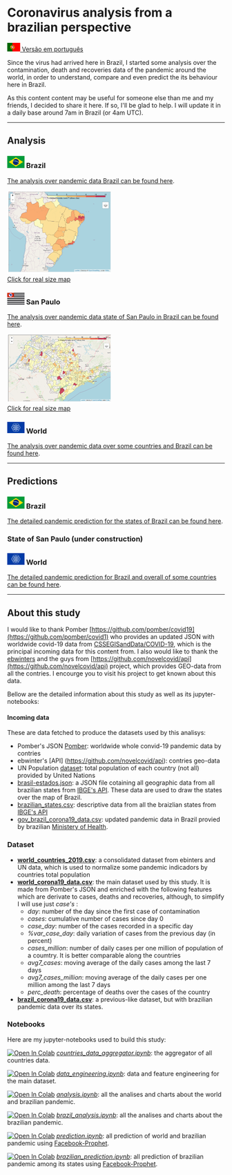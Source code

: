 # **Coronavirus analysis from a brazilian perspective**

[<img src="data/bandeiras/PT.png" width="30"   /> Versão em português](README.md)

Since the virus had arrived here in Brazil, I started some analysis over the contamination, death and recoveries data of the pandemic around the world, in order to understand, compare and even predict the its behaviour here in Brazil.

As this content content may be useful for someone else than me and my friends, I decided to share it here. If so, I'll be glad to help.
I will update it in a daily base around 7am in Brazil (or 4am UTC).

------------------
## Analysis
### <img src="data/bandeiras/BR.png" width="40"  />  Brazil
[The analysis over pandemic data Brazil can be found here](analysis/README_EN.md).

[<img src="analysis/maps/brazilMapDeaths.png" width="240"  /> <br>Click for real size map](analysis/maps/brazilMapDeaths.png)

### <img src="data/bandeiras/SP.png" width="40"  />  San Paulo
[The analysis over pandemic data state of San Paulo in Brazil can be found here](analysis/README_SP_EN.md).

[<img src="analysis/maps/saoPauloMapDeaths.png" width="240"  /> <br>Click for real size map](analysis/maps/saoPauloDeaths.png)

### <img src="data/bandeiras/WD.png" width="40"  />  World

[The analysis over pandemic data over some countries and Brazil can be found here](analysis/README_WORLD_EN.md).

------------------
## Predictions
### <img src="data/bandeiras/BR.png" width="40"  />  Brazil
[The detailed pandemic prediction for the states of Brazil can be found here](predictions/README_EN.md).

### State of San Paulo (under construction)

### <img src="data/bandeiras/WD.png" width="40"  />  World
[The detailed pandemic prediction for Brazil and overall of some countries can be found here](predictions/README_WORLD_EN.md).

------------------------------------

## About this study

I would like to thank Pomber [https://github.com/pomber/covid19](https://github.com/pomber/covid1) who provides an updated JSON with worldwide covid-19 data from [CSSEGISandData/COVID-19](https://github.com/CSSEGISandData/COVID-19), which is the principal incoming data for this content from. I also would like to thank the [ebwinters](https://github.com/NovelCOVID/API/commits?author=ebwinters) and the guys from [https://github.com/novelcovid/api](https://github.com/novelcovid/api) project, which provides GEO-data from all the contries.
I encourge you to visit his project to get known about this data.

Bellow are the detailed information about this study as well as its jupyter-notebooks:

#### Incoming data
These are data fetched to produce the datasets used by this analisys:
* Pomber's JSON [Pomber](https://github.com/pomber/covid19): worldwide whole convid-19 pandemic data by contries
* ebwinter's [API] (https://github.com/novelcovid/api): contries geo-data
* UN Population [dataset](#https://population.un.org/wpp/Download/Standard/CSV/): total population of each country (not all) provided by United Nations
* [brasil-estados.json](data/brasil-estados.json): a JSON file cotaining all geographic data from all brazilian states from [IBGE's API](https://servicodados.ibge.gov.br/api/v2/malhas/?formato=application/vnd.geo+json&resolucao=2). These data are used to draw the states over the map of Brazil.
* [brazilian_states.csv](data/brazilian_states.csv): descriptive data from all the braizlian states from [IBGE's API](https://servicodados.ibge.gov.br/api/v1/localidades/estados/)
* [gov_brazil_corona19_data.csv](data/gov_brazil_corona19_data.csv): updated pandemic data in Brazil provied by brazilian [Ministery of Health](https://covid.saude.gov.br/).

### Dataset
* **[world_countries_2019.csv](data/world_countries_2019.csv)**: a consolidated dataset from ebinters and UN data, which is used to normalize some pandemic indicadors by countries total population
* **[world_corona19_data.csv](data/world_corona19_data.csv)**: the main dataset used by this study. It is made from Pomber's JSON and enriched with the following features which are derivate to cases, deaths and recoveries, although, to simplify I will use just *case's* :
    * *day*: number of the day since the first case of contamination
    * *cases*: cumulative number of cases since day 0
    * *case_day*: number of the cases recorded in a specific day
    * *%var_case_day*: daily variation of cases from the previous day (in percent)
    * *cases_million*: number of daily cases per one million of population of a coumtry. It is better comparable along the countries
    * *avg7_cases*: moving average of the daily cases among the last 7 days 
    * *avg7_cases_million*: moving average of the daily cases per one million among the last 7 days 
    * *perc_death*: percentage of deaths over the cases of the country
* **[brazil_corona19_data.csv](data/brazil_corona19_data.csv)**: a previous-like dataset, but with brazilian pandemic data over its states. 

### Notebooks
Here are my jupyter-notebooks used to build this study:

[![Open In Colab](https://colab.research.google.com/assets/colab-badge.svg)](https://colab.research.google.com/github/rafaelcastellar/coronavirus/blob/master/notebooks/countries_data_aggregator.ipynb) *[countries_data_aggregator.ipynb](notebooks/countries_data_aggregator.ipynb)*: the aggregator of all countries data.

[![Open In Colab](https://colab.research.google.com/assets/colab-badge.svg)](https://colab.research.google.com/github/rafaelcastellar/coronavirus/blob/master/notebooks/data_engineering.ipynb) *[data_engineering.ipynb](notebooks/data_engineering.ipynb)*: data and feature engineering for the main dataset.

[![Open In Colab](https://colab.research.google.com/assets/colab-badge.svg)](https://colab.research.google.com/github/rafaelcastellar/coronavirus/blob/master/notebooks/analysis.ipynb) *[analysis.ipynb](notebooks/analysis.ipynb)*: all the analises and charts about the world and brazilian pandemic.

[![Open In Colab](https://colab.research.google.com/assets/colab-badge.svg)](https://colab.research.google.com/github/rafaelcastellar/coronavirus/blob/master/notebooks/brazil_analysis.ipynb) *[brazil_analysis.ipynb](notebooks/brazil_analysis.ipynb)*: all the analises and charts about the brazilian pandemic.

[![Open In Colab](https://colab.research.google.com/assets/colab-badge.svg)](https://colab.research.google.com/github/rafaelcastellar/coronavirus/blob/master/notebooks/prediction.ipynb) *[prediction.ipynb](notebooks/prediction.ipynb)*: all prediction of world and brazilian pandemic using [Facebook-Prophet](https://facebook.github.io/prophet/docs/quick_start.html).

[![Open In Colab](https://colab.research.google.com/assets/colab-badge.svg)](https://colab.research.google.com/github/rafaelcastellar/coronavirus/blob/master/notebooks/brazilian_prediction.ipynb) *[brazilian_prediction.ipynb](notebooks/brazilian_prediction.ipynb)*: all prediction of brazilian pandemic among its states using [Facebook-Prophet](https://facebook.github.io/prophet/docs/quick_start.html).